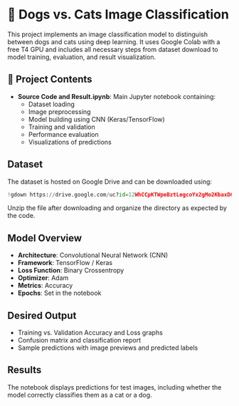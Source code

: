 # 🐶 Dogs vs. Cats Image Classification

This project implements an image classification model to distinguish between dogs and cats using deep learning. It uses Google Colab with a free T4 GPU and includes all necessary steps from dataset download to model training, evaluation, and result visualization.

## 📁 Project Contents

- **Source Code and Result.ipynb**: Main Jupyter notebook containing:
  - Dataset loading
  - Image preprocessing
  - Model building using CNN (Keras/TensorFlow)
  - Training and validation
  - Performance evaluation
  - Visualizations of predictions


## Dataset

The dataset is hosted on Google Drive and can be downloaded using:

```python
!gdown https://drive.google.com/uc?id=12WhCCpKTWpeBztLegcoYx2gMo2KbaxDG
```

Unzip the file after downloading and organize the directory as expected by the code.

## Model Overview

- **Architecture**: Convolutional Neural Network (CNN)
- **Framework**: TensorFlow / Keras
- **Loss Function**: Binary Crossentropy
- **Optimizer**: Adam
- **Metrics**: Accuracy
- **Epochs**: Set in the notebook

## Desired Output

- Training vs. Validation Accuracy and Loss graphs
- Confusion matrix and classification report
- Sample predictions with image previews and predicted labels

## Results

The notebook displays predictions for test images, including whether the model correctly classifies them as a cat or a dog.

